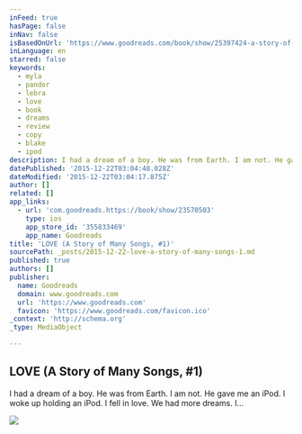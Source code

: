 ```yaml
---
inFeed: true
hasPage: false
inNav: false
isBasedOnUrl: 'https://www.goodreads.com/book/show/25397424-a-story-of-many-songs'
inLanguage: en
starred: false
keywords:
  - myla
  - pandor
  - lebra
  - love
  - book
  - dreams
  - review
  - copy
  - blake
  - ipod
description: I had a dream of a boy. He was from Earth. I am not. He gave me an iPod. I woke up holding an iPod. I fell in love. We had more dreams. I...
datePublished: '2015-12-22T03:04:48.028Z'
dateModified: '2015-12-22T03:04:17.875Z'
author: []
related: []
app_links:
  - url: 'com.goodreads.https://book/show/23570503'
    type: ios
    app_store_id: '355833469'
    app_name: Goodreads
title: 'LOVE (A Story of Many Songs, #1)'
sourcePath: _posts/2015-12-22-love-a-story-of-many-songs-1.md
published: true
authors: []
publisher:
  name: Goodreads
  domain: www.goodreads.com
  url: 'https://www.goodreads.com'
  favicon: 'https://www.goodreads.com/favicon.ico'
_context: 'http://schema.org'
_type: MediaObject

---
```

<article style=""><h1>LOVE (A Story of Many Songs, #1)</h1><p>I had a dream of a boy. He was from Earth. I am not. He gave me an iPod. I woke up holding an iPod. I fell in love. We had more dreams. I...</p><img src="https://s3-us-west-2.amazonaws.com/the-grid-img/p/2eb6363ccb81cdca92e71f916cd07aeb69492bab.jpg" /></article>